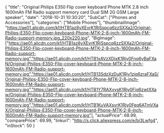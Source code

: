 {
	"title": "Original Philips E350 Flip cover keyboard Phone MTK 2.8 inch 1600mAh FM Radio support memory card Dual SIM 2G GSM Large speaker",
	"date": "2018-10-31 10:30:20",
	"SubCat": ["Phones and Accessories"],
	"categories": ["Mobile Phones"],
	"thumbnailImage": "https://ae01.alicdn.com/kf/HTB1az8yXEvrK1RjSspcq6zzSXXa2/Original-Philips-E350-Flip-cover-keyboard-Phone-MTK-2-8-inch-1600mAh-FM-Radio-support-memory.jpg_220x220.jpg",
	"BigImage": ["https://ae01.alicdn.com/kf/HTB1az8yXEvrK1RjSspcq6zzSXXa2/Original-Philips-E350-Flip-cover-keyboard-Phone-MTK-2-8-inch-1600mAh-FM-Radio-support-memory.jpg","https://ae01.alicdn.com/kf/HTB1xAVzXDjxK1Rjy0Fnq6yBaFXaN/Original-Philips-E350-Flip-cover-keyboard-Phone-MTK-2-8-inch-1600mAh-FM-Radio-support-memory.jpg","https://ae01.alicdn.com/kf/HTB13SdzXzDuK1Rjy1zjq6zraFXaS/Original-Philips-E350-Flip-cover-keyboard-Phone-MTK-2-8-inch-1600mAh-FM-Radio-support-memory.jpg","https://ae01.alicdn.com/kf/HTB1Y7RAXvvsK1Rjy0Fiq6zwtXXaw/Original-Philips-E350-Flip-cover-keyboard-Phone-MTK-2-8-inch-1600mAh-FM-Radio-support-memory.jpg","https://ae01.alicdn.com/kf/HTB1KuVAXsvrK1Rjy0Feq6ATmVXaX/Original-Philips-E350-Flip-cover-keyboard-Phone-MTK-2-8-inch-1600mAh-FM-Radio-support-memory.jpg"],
	"actualPrice": 68.99,
	"comparePrice": 69.99,
	"linkurl": "http://s.click.aliexpress.com/e/bi3Lwfg4",
	"inStock": 50
}
